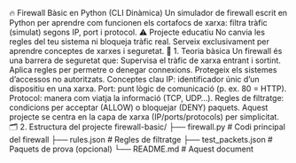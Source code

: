 🔥 Firewall Bàsic en Python (CLI Dinàmica)
Un simulador de firewall escrit en Python per aprendre com funcionen els cortafocs de xarxa: filtra tràfic (simulat) segons IP, port i protocol.
⚠️ Projecte educatiu
No canvia les regles del teu sistema ni bloqueja tràfic real.
Serveix exclusivament per aprendre conceptes de xarxes i seguretat.
🧠 1. Teoria bàsica
Un firewall és una barrera de seguretat que:
Supervisa el tràfic de xarxa entrant i sortint.
Aplica regles per permetre o denegar connexions.
Protegeix els sistemes d’accessos no autoritzats.
Conceptes clau
IP: identificador únic d’un dispositiu en una xarxa.
Port: punt lògic de comunicació (p. ex. 80 = HTTP).
Protocol: manera com viatja la informació (TCP, UDP…).
Regles de filtratge: condicions per acceptar (ALLOW) o bloquejar (DENY) paquets.
Aquest projecte se centra en la capa de xarxa (IP/ports/protocols) per simplicitat.
🗂️ 2. Estructura del projecte
firewall-basic/
├── firewall.py       # Codi principal del firewall
├── rules.json        # Regles de filtratge
├── test_packets.json # Paquets de prova (opcional)
└── README.md         # Aquest document
